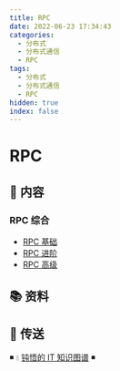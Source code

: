```yaml
---
title: RPC
date: 2022-06-23 17:34:43
categories:
  - 分布式
  - 分布式通信
  - RPC
tags:
  - 分布式
  - 分布式通信
  - RPC
hidden: true
index: false
---
```


# RPC

## 📖 内容

### RPC 综合

- [RPC 基础](00.RPC综合/01.RPC基础.md)
- [RPC 进阶](00.RPC综合/02.RPC进阶.md)
- [RPC 高级](00.RPC综合/03.RPC高级.md)

## 📚 资料

## 🚪 传送

◾ 💧 [钝悟的 IT 知识图谱](https://dunwu.github.io/waterdrop/) ◾
